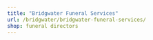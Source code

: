 ```yaml
---
title: "Bridgwater Funeral Services"
url: /bridgwater/bridgwater-funeral-services/
shop: funeral directors
---
```

